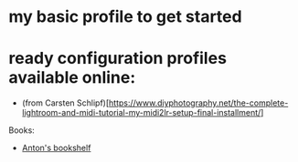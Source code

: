 # my basic profile to get started

# ready configuration profiles available online:
- (from Carsten Schlipf)[https://www.diyphotography.net/the-complete-lightroom-and-midi-tutorial-my-midi2lr-setup-final-installment/]



Books:
- [Anton's bookshelf](https://og2k.com/books/)
